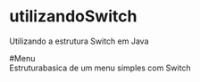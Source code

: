 # utilizandoSwitch
Utilizando a estrutura Switch em Java

#Menu <br>
Estruturabasica de um menu simples com Switch  
